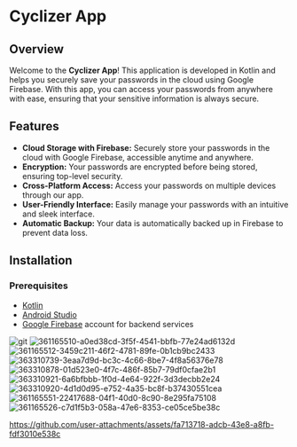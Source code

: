 # Cyclizer App

## Overview

Welcome to the **Cyclizer App**! This application is developed in Kotlin and helps you securely save your passwords in the cloud using Google Firebase. With this app, you can access your passwords from anywhere with ease, ensuring that your sensitive information is always secure.

## Features

- **Cloud Storage with Firebase:** Securely store your passwords in the cloud with Google Firebase, accessible anytime and anywhere.
- **Encryption:** Your passwords are encrypted before being stored, ensuring top-level security.
- **Cross-Platform Access:** Access your passwords on multiple devices through our app.
- **User-Friendly Interface:** Easily manage your passwords with an intuitive and sleek interface.
- **Automatic Backup:** Your data is automatically backed up in Firebase to prevent data loss.

## Installation

### Prerequisites

- [Kotlin](https://kotlinlang.org/)
- [Android Studio](https://developer.android.com/studio)
- [Google Firebase](https://firebase.google.com/) account for backend services


![git](https://github.com/user-attachments/assets/9495a001-a592-436a-8054-602668bdf6e2)
![361165510-a0ed38cd-3f5f-4541-bbfb-77e24ad6132d](https://github.com/user-attachments/assets/fa9dfe55-34ab-4a16-b68a-c683f3a11470)
![361165512-3459c211-46f2-4781-89fe-0b1cb9bc2433](https://github.com/user-attachments/assets/4fbf5056-be7e-40d9-a650-9c149c51b57f)
![363310739-3eaa7d9d-bc3c-4c66-8be7-4f8a56376e78](https://github.com/user-attachments/assets/85215449-15e6-4bb6-bed6-a4e69471ac07)
![363310878-01d523e0-4f7c-486f-85b7-79df0cfae2b1](https://github.com/user-attachments/assets/311d78d5-192e-47c1-82dd-ea1f2f0683a0)
![363310921-6a6bfbbb-1f0d-4e64-922f-3d3decbb2e24](https://github.com/user-attachments/assets/1afe766f-ac98-4948-a194-5fee15a607d7)
![363310920-4d1d0d95-e752-4a35-bc8f-b37430551cea](https://github.com/user-attachments/assets/423d8c52-9b28-473d-a75c-b876257f688b)
![361165551-22417688-04f1-40d0-8c90-8e295fa75108](https://github.com/user-attachments/assets/d339b9c4-70d9-4f56-874f-bac60e6b3ee4)
![361165526-c7d1f5b3-058a-47e6-8353-ce05ce5be38c](https://github.com/user-attachments/assets/cef648ea-9a44-4766-b06d-ee907dced7ca)



https://github.com/user-attachments/assets/fa713718-adcb-43e8-a8fb-fdf3010e538c



